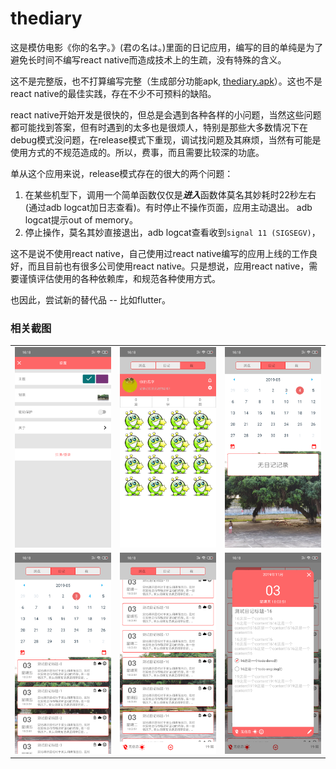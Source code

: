 # thediary
这是模仿电影《你的名字。》(君の名は。)里面的日记应用，编写的目的单纯是为了避免长时间不编写react native而造成技术上的生疏，没有特殊的含义。

这不是完整版，也不打算编写完整（生成部分功能apk, [thediary.apk](https://github.com/buf1024/monthproj/raw/master/thediary/release/thediary.apk)）。这也不是react native的最佳实践，存在不少不可预料的缺陷。  

react native开始开发是很快的，但总是会遇到各种各样的小问题，当然这些问题都可能找到答案，但有时遇到的太多也是很烦人，特别是那些大多数情况下在debug模式没问题，在release模式下重现，调试找问题及其麻烦，当然有可能是使用方式的不规范造成的。所以，费事，而且需要比较深的功底。

单从这个应用来说，release模式存在的很大的两个问题：
1. 在某些机型下，调用一个简单函数仅仅是***进入***函数体莫名其妙耗时22秒左右(通过adb logcat加日志查看)。有时停止不操作页面，应用主动退出。 adb logcat提示out of memory。
2. 停止操作，莫名其妙直接退出，adb logcat查看收到`signal 11 (SIGSEGV)`，

这不是说不使用react native，自己使用过react native编写的应用上线的工作良好，而且目前也有很多公司使用react native。只是想说，应用react native，需要谨慎评估使用的各种依赖库，和规范各种使用方式。

也因此，尝试新的替代品 -- 比如flutter。

### 相关截图
<table>
<tr>
<td><img src="https://raw.githubusercontent.com/buf1024/monthproj/master/thediary/ui/thediary1.png" /></td>
<td><img src="https://raw.githubusercontent.com/buf1024/monthproj/master/thediary/ui/thediary2.png" /></td>
<td><img src="https://raw.githubusercontent.com/buf1024/monthproj/master/thediary/ui/thediary3.png" /></td>
</tr>
<tr>
<td><img src="https://raw.githubusercontent.com/buf1024/monthproj/master/thediary/ui/thediary4.png" /></td>
<td><img src="https://raw.githubusercontent.com/buf1024/monthproj/master/thediary/ui/thediary5.png" /></td>
<td><img src="https://raw.githubusercontent.com/buf1024/monthproj/master/thediary/ui/thediary6.png" /></td>
</tr>
</table>


